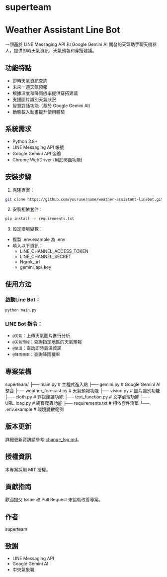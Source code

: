 # superteam
# Weather Assistant Line Bot

一個基於 LINE Messaging API 和 Google Gemini AI 開發的天氣助手聊天機器人，提供即時天氣資訊、天氣預報和穿搭建議。

## 功能特點

- 即時天氣資訊查詢
- 未來一週天氣預報
- 根據溫度和降雨機率提供穿搭建議
- 支援圖片識別天氣狀況
- 智慧對話功能（基於 Google Gemini AI）
- 動態載入動畫提升使用體驗

## 系統需求

- Python 3.8+
- LINE Messaging API 帳號
- Google Gemini API 金鑰
- Chrome WebDriver (用於爬蟲功能)

## 安裝步驟

1. 克隆專案：
```bash
git clone https://github.com/yourusername/weather-assistant-linebot.git
```

2. 安裝相依套件：
```bash
pip install -r requirements.txt
```

3. 設定環境變數：
- 複製 .env.example 為 .env
- 填入以下資訊：
    - LINE_CHANNEL_ACCESS_TOKEN
    - LINE_CHANNEL_SECRET
    - Ngrok_url
    - gemini_api_key


## 使用方法

### 啟動Line Bot：
```bash
python main.py
```
### LINE Bot 指令：
- `@天氣`：上傳天氣圖片進行分析
- `@天氣預報`：查詢指定地區的天氣預報
- `@氣溫`：查詢即時氣溫資訊
- `@降雨機率`：查詢降雨機率

## 專案架構
superteam/
├── main.py               # 主程式進入點
├── gemini.py             # Google Gemini AI 整合
├── weather_forecast.py   # 天氣預報功能
├── vision.py             # 圖片識別功能
├── cloth.py              # 穿搭建議功能
├── text_function.py      # 文字處理功能
├── URL_load.py           # 網頁爬蟲功能
├── requirements.txt      # 相依套件清單
└── .env.example          # 環境變數範例
## 版本更新
詳細更新資訊請參考 [change_log.md](change_log.md)。

## 授權資訊
本專案採用 MIT 授權。

## 貢獻指南
歡迎提交 Issue 和 Pull Request 來協助改善專案。

## 作者
superteam

## 致謝
- LINE Messaging API
- Google Gemini AI
- 中央氣象署



